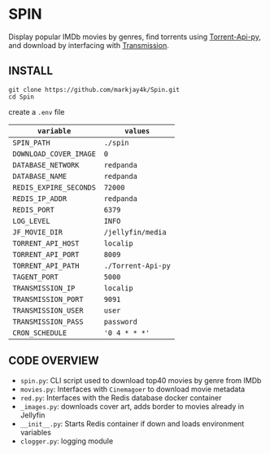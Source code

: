 # SPIN

Display popular IMDb movies by genres, find torrents using [Torrent-Api-py](https://github.com/Ryuk-me/Torrent-Api-py),
and download by interfacing with [Transmission](https://github.com/transmission/transmission).

## INSTALL

```shell
git clone https://github.com/markjay4k/Spin.git
cd Spin
```
create a `.env` file

| `variable`             | `values`           |
|------------------------|--------------------|
| `SPIN_PATH`            | `./spin`           |
| `DOWNLOAD_COVER_IMAGE` | `0`                |
| `DATABASE_NETWORK`     | `redpanda`         |
| `DATABASE_NAME`        | `redpanda`         |
| `REDIS_EXPIRE_SECONDS` | `72000`            |
| `REDIS_IP_ADDR`        | `redpanda`         |
| `REDIS_PORT`           | `6379`             |
| `LOG_LEVEL`            | `INFO`             |
| `JF_MOVIE_DIR`         | `/jellyfin/media`  |
| `TORRENT_API_HOST`     | `localip`          |
| `TORRENT_API_PORT`     | `8009`             |
| `TORRENT_API_PATH`     | `./Torrent-Api-py` |
| `TAGENT_PORT`          | `5000`             |
| `TRANSMISSION_IP`      | `localip`          |
| `TRANSMISSION_PORT`    | `9091`             |
| `TRANSMISSION_USER`    | `user`             |
| `TRANSMISSION_PASS`    | `password`         |
| `CRON_SCHEDULE`        | `'0 4 * * *'`      |

## CODE OVERVIEW 

- `spin.py`: CLI script used to download top40 movies by genre from IMDb
- `movies.py`: Interfaces with `Cinemagoer` to download movie metadata
- `red.py`: Interfaces with the Redis database docker container
- `_images.py`: downloads cover art, adds border to movies already in Jellyfin
- `__init__.py`: Starts Redis container if down and loads environment variables 
- `clogger.py`: logging module

